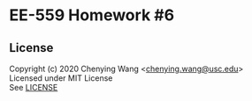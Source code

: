 # EE-559 Homework #6


## License

Copyright (c) 2020 Chenying Wang \<chenying.wang@usc.edu\> \
Licensed under MIT License \
See [LICENSE](./LICENSE)
